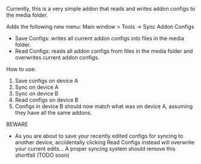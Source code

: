 Currently, this is a very simple addon that reads and writes addon configs to the media folder.

Adds the following new menu:
Main window > Tools -> Sync Addon Configs
- Save Configs: writes all current addon configs into files in the media folder.
- Read Configs: reads all addon configs from files in the media folder and overwrites current addon configs.

How to use:
1. Save configs on device A
2. Sync on device A
3. Sync on device B
4. Read configs on device B
5. Configs in device B should now match what was on device A, assuming they have all the same addons.

BEWARE

- As you are about to save your recently edited configs for syncing to another device, accidentally clicking Read
  Configs instead will overwrite your current edits... A proper syncing system should remove this shortfall (TODO soon)
